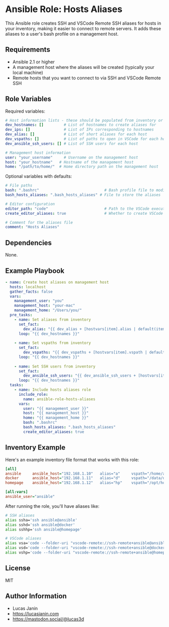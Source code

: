 Ansible Role: Hosts Aliases
=========================

This Ansible role creates SSH and VSCode Remote SSH aliases for hosts in your inventory, making it easier to connect to remote servers. It adds these aliases to a user's bash profile on a management host.

Requirements
------------

- Ansible 2.1 or higher
- A management host where the aliases will be created (typically your local machine)
- Remote hosts that you want to connect to via SSH and VSCode Remote SSH

Role Variables
--------------

Required variables:

```yaml
# Host information lists - these should be populated from inventory or vars
dev_hostnames: []         # List of hostnames to create aliases for
dev_ips: []               # List of IPs corresponding to hostnames
dev_alias: []             # List of short aliases for each host
dev_vspaths: []           # List of paths to open in VSCode for each host
dev_ansible_ssh_users: [] # List of SSH users for each host

# Management host information
user: "your_username"     # Username on the management host
host: "your_hostname"   # Hostname of the management host
home: "/path/to/home/"  # Home directory path on the management host
```

Optional variables with defaults:

```yaml
# File paths
bash: ".bashrc"                             # Bash profile file to modify
bash_hosts_aliases: ".bash_hosts_aliases" # File to store the aliases

# Editor configuration
editor_path: "code"                         # Path to the VSCode executable
create_editor_aliases: true                 # Whether to create VSCode aliases

# Comment for the aliases file
comment: "Hosts Aliases"
```

Dependencies
------------

None.

Example Playbook
----------------

```yaml
- name: Create host aliases on management host
  hosts: localhost
  gather_facts: false
  vars:
    management_user: "you"
    management_host: "your-mac"
    management_home: "/Users/you/"
  pre_tasks:
    - name: Set aliases from inventory
      set_fact:
        dev_alias: "{{ dev_alias + [hostvars[item].alias | default(item)] }}"
      loop: "{{ dev_hostnames }}"
      
    - name: Set vspaths from inventory
      set_fact:
        dev_vspaths: "{{ dev_vspaths + [hostvars[item].vspath | default('/home/' + hostvars[item].ansible_user + '/')] }}"
      loop: "{{ dev_hostnames }}"
      
    - name: Set SSH users from inventory
      set_fact:
        dev_ansible_ssh_users: "{{ dev_ansible_ssh_users + [hostvars[item].ansible_user | default('ansible')] }}"
      loop: "{{ dev_hostnames }}"
  tasks:
    - name: Include hosts aliases role
      include_role:
        name: ansible-role-hosts-aliases
      vars:
        user: "{{ management_user }}"
        host: "{{ management_host }}"
        home: "{{ management_home }}"
        bash: ".bashrc"
        bash_hosts_aliases: ".bash_hosts_aliases"
        create_editor_aliases: true
```

Inventory Example
----------------

Here's an example inventory file format that works with this role:

```ini
[all]
ansible     ansible_host="192.168.1.10"   alias="a"     vspath="/home/ansible/ansible"
docker      ansible_host="192.168.1.11"   alias="d"     vspath="/data/docker"
homepage    ansible_host="192.168.1.12"   alias="hp"    vspath="/opt/homepage/config"

[all:vars]
ansible_user="ansible"
```

After running the role, you'll have aliases like:

```bash
# SSH aliases
alias ssha='ssh ansible@ansible'
alias sshd='ssh ansible@docker'
alias sshhp='ssh ansible@homepage'

# VSCode aliases
alias vsa='code --folder-uri "vscode-remote://ssh-remote+ansible@ansible/home/ansible/ansible"'
alias vsd='code --folder-uri "vscode-remote://ssh-remote+ansible@docker/data/docker"'
alias vshp='code --folder-uri "vscode-remote://ssh-remote+ansible@homepage/opt/homepage/config"'
```

License
-------

MIT

Author Information
------------------

- Lucas Janin
- https://lucasjanin.com
- https://mastodon.social/@lucas3d
